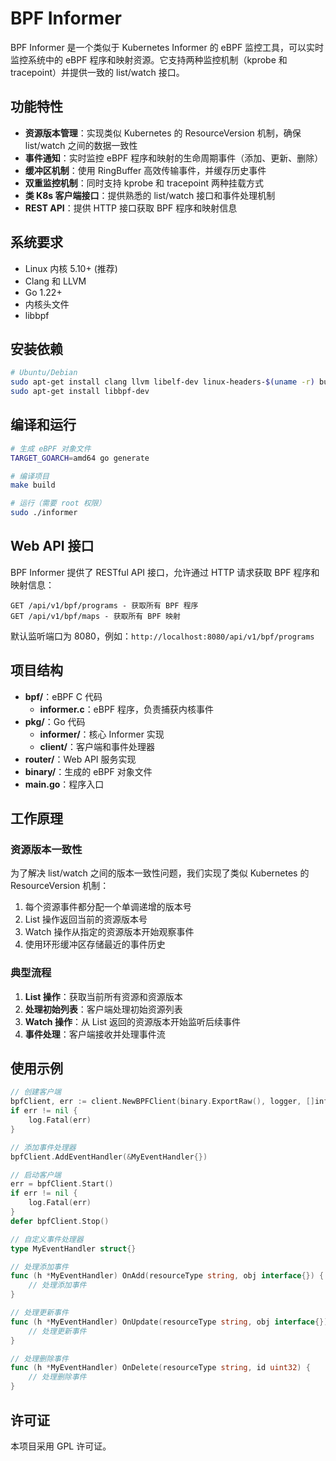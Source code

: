 # BPF Informer

BPF Informer 是一个类似于 Kubernetes Informer 的 eBPF 监控工具，可以实时监控系统中的 eBPF 程序和映射资源。它支持两种监控机制（kprobe 和 tracepoint）并提供一致的 list/watch 接口。

## 功能特性

- **资源版本管理**：实现类似 Kubernetes 的 ResourceVersion 机制，确保 list/watch 之间的数据一致性
- **事件通知**：实时监控 eBPF 程序和映射的生命周期事件（添加、更新、删除）
- **缓冲区机制**：使用 RingBuffer 高效传输事件，并缓存历史事件
- **双重监控机制**：同时支持 kprobe 和 tracepoint 两种挂载方式
- **类 K8s 客户端接口**：提供熟悉的 list/watch 接口和事件处理机制
- **REST API**：提供 HTTP 接口获取 BPF 程序和映射信息

## 系统要求

- Linux 内核 5.10+ (推荐)
- Clang 和 LLVM
- Go 1.22+
- 内核头文件
- libbpf

## 安装依赖

```bash
# Ubuntu/Debian
sudo apt-get install clang llvm libelf-dev linux-headers-$(uname -r) build-essential
sudo apt-get install libbpf-dev
```

## 编译和运行

```bash
# 生成 eBPF 对象文件
TARGET_GOARCH=amd64 go generate

# 编译项目
make build

# 运行（需要 root 权限）
sudo ./informer
```

## Web API 接口

BPF Informer 提供了 RESTful API 接口，允许通过 HTTP 请求获取 BPF 程序和映射信息：

```
GET /api/v1/bpf/programs - 获取所有 BPF 程序
GET /api/v1/bpf/maps - 获取所有 BPF 映射
```

默认监听端口为 8080，例如：`http://localhost:8080/api/v1/bpf/programs`

## 项目结构

- **bpf/**：eBPF C 代码
  - **informer.c**：eBPF 程序，负责捕获内核事件
- **pkg/**：Go 代码
  - **informer/**：核心 Informer 实现
  - **client/**：客户端和事件处理器
- **router/**：Web API 服务实现
- **binary/**：生成的 eBPF 对象文件
- **main.go**：程序入口

## 工作原理

### 资源版本一致性

为了解决 list/watch 之间的版本一致性问题，我们实现了类似 Kubernetes 的 ResourceVersion 机制：

1. 每个资源事件都分配一个单调递增的版本号
2. List 操作返回当前的资源版本号
3. Watch 操作从指定的资源版本开始观察事件
4. 使用环形缓冲区存储最近的事件历史

### 典型流程

1. **List 操作**：获取当前所有资源和资源版本
2. **处理初始列表**：客户端处理初始资源列表
3. **Watch 操作**：从 List 返回的资源版本开始监听后续事件
4. **事件处理**：客户端接收并处理事件流

## 使用示例

```go
// 创建客户端
bpfClient, err := client.NewBPFClient(binary.ExportRaw(), logger, []informer.EventHandler{})
if err != nil {
    log.Fatal(err)
}

// 添加事件处理器
bpfClient.AddEventHandler(&MyEventHandler{})

// 启动客户端
err = bpfClient.Start()
if err != nil {
    log.Fatal(err)
}
defer bpfClient.Stop()

// 自定义事件处理器
type MyEventHandler struct{}

// 处理添加事件
func (h *MyEventHandler) OnAdd(resourceType string, obj interface{}) {
    // 处理添加事件
}

// 处理更新事件
func (h *MyEventHandler) OnUpdate(resourceType string, obj interface{}) {
    // 处理更新事件
}

// 处理删除事件
func (h *MyEventHandler) OnDelete(resourceType string, id uint32) {
    // 处理删除事件
}
```

## 许可证

本项目采用 GPL 许可证。 